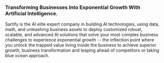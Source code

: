 ### Transforming Businesses Into Exponential Growth With Artificial Intelligence.

Sartify is the AI elite expert company in building AI technologies, using data, math, and unleashing business assets to deploy customized robust, scalable, and advanced AI solutions that solve your most complex business challenges to experience exponential growth -- the inflection point where you unlock the trapped value living inside the business to achieve superior growth, business transformation and leaping ahead of competitors or taking blue ocean approach.
